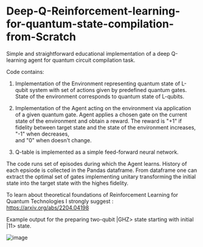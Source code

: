 # Deep-Q-Reinforcement-learning-for-quantum-state-compilation-from-Scratch

Simple and straightforward educational implementation of a deep Q-learning agent for quantum circuit compilation task.

Code contains:
1. Implementation of the Environment representing quantum state of L-qubit system with set of actions given by predefined quantum gates.
   State of the environment corresponds to quantum state of L-qubits.
   
2. Implementation of the Agent acting on the environment via application of a given quantum gate. Agent applies a chosen gate on the current state
   of the environment and obtain a reward. The reward is "+1" if fidelity between target state and the state of the environment increases, "-1" when decreases,   
   and "0" when doesn't change.

3. Q-table is implemented as a simple feed-forward neural network.

The code runs set of episodes during which the Agent learns. History of each epsiode is collected in the Pandas dataframe. From dataframe one can extract the optimal set of gates implementing unitary transforming the initial state into the target state with the highes fidelity.

To learn about theoretical foundations of Reinforcement Learning for Quantum Technologies I strongly suggest : https://arxiv.org/abs/2204.04198

Example output for the preparing two-qubit |GHZ> state starting with initial |11> state.

![image](https://github.com/MarcinPlodzien/Deep-Q-Reinforcement-learning-for-quantum-state-compilation-from-Scratch/assets/95550675/8e63e8d8-9726-4654-8ace-54960efb83f5)

